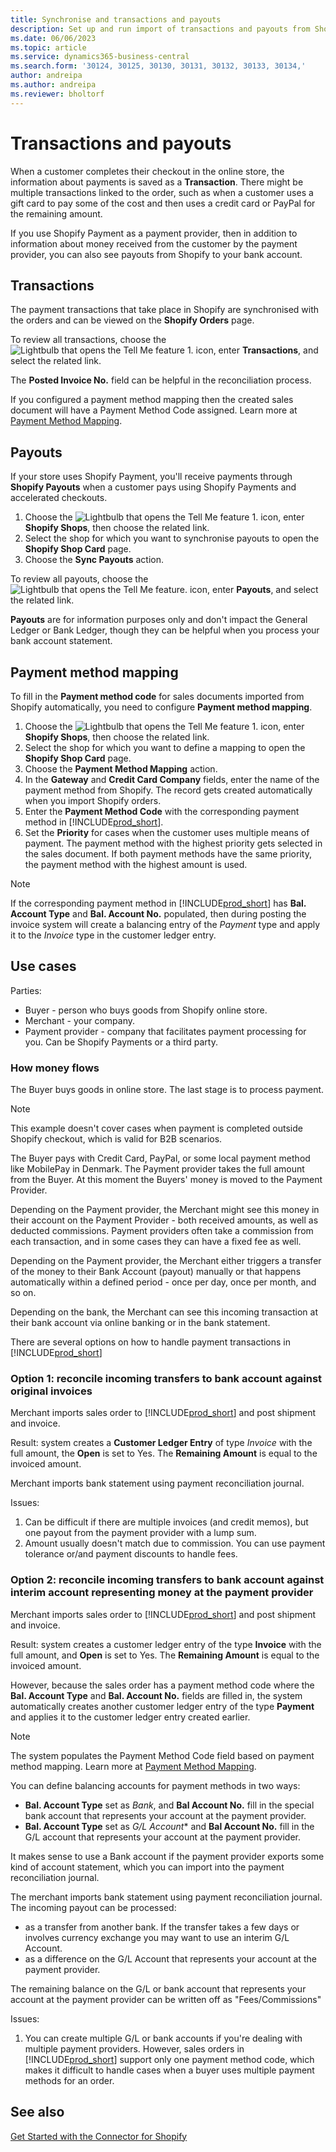 ```yaml
---
title: Synchronise and transactions and payouts
description: Set up and run import of transactions and payouts from Shopify.
ms.date: 06/06/2023
ms.topic: article
ms.service: dynamics365-business-central
ms.search.form: '30124, 30125, 30130, 30131, 30132, 30133, 30134,'
author: andreipa
ms.author: andreipa
ms.reviewer: bholtorf
---
```


# <a name="transactions-and-payouts" />Transactions and payouts

When a customer completes their checkout in the online store, the information about payments is saved as a **Transaction**. There might be multiple transactions linked to the order, such as when a customer uses a gift card to pay some of the cost and then uses a credit card or PayPal for the remaining amount.

If you use Shopify Payment as a payment provider, then in addition to information about money received from the customer by the payment provider, you can also see payouts from Shopify to your bank account.

## <a name="transactions" />Transactions

The payment transactions that take place in Shopify are synchronised with the orders and can be viewed on the **Shopify Orders** page.

To review all transactions, choose the ![Lightbulb that opens the Tell Me feature 1.](../media/ui-search/search_small.png "Tell me what you want to do") icon, enter **Transactions**, and select the related link.

The **Posted Invoice No.** field can be helpful in the reconciliation process.

If you configured a payment method mapping then the created sales document will have a Payment Method Code assigned. Learn more at [Payment Method Mapping](#payment-method-mapping).

## <a name="payouts" />Payouts

If your store uses Shopify Payment, you'll receive payments through **Shopify Payouts** when a customer pays using Shopify Payments and accelerated checkouts.

1. Choose the ![Lightbulb that opens the Tell Me feature 1.](../media/ui-search/search_small.png "Tell me what you want to do") icon, enter **Shopify Shops**, then choose the related link.
2. Select the shop for which you want to synchronise payouts to open the **Shopify Shop Card** page.
3. Choose the **Sync Payouts** action.

To review all payouts, choose the ![Lightbulb that opens the Tell Me feature.](../media/ui-search/search_small.png "Tell me what you want to do") icon, enter **Payouts**, and select the related link.

**Payouts** are for information purposes only and don't impact the General Ledger or Bank Ledger, though they can be helpful when you process your bank account statement.

## <a name="payment-method-mapping" />Payment method mapping

To fill in the **Payment method code** for sales documents imported from Shopify automatically, you need to configure **Payment method mapping**.

1. Choose the ![Lightbulb that opens the Tell Me feature 1.](../media/ui-search/search_small.png "Tell me what you want to do") icon, enter **Shopify Shops**, then choose the related link.
2. Select the shop for which you want to define a mapping to open the **Shopify Shop Card** page.
3. Choose the **Payment Method Mapping** action.
4. In the **Gateway** and **Credit Card Company** fields, enter the name of the payment method from Shopify. The record gets created automatically when you import Shopify orders.
5. Enter the **Payment Method Code** with the corresponding payment method in [!INCLUDE[prod_short](../includes/prod_short.md)].
6. Set the **Priority** for cases when the customer uses multiple means of payment. The payment method with the highest priority gets selected in the sales document. If both payment methods have the same priority, the payment method with the highest amount is used.

> [!NOTE]  
> If the corresponding payment method in [!INCLUDE[prod_short](../includes/prod_short.md)] has **Bal. Account Type** and **Bal. Account No.** populated, then during posting the invoice system will create a balancing entry of the *Payment* type and apply it to the *Invoice* type in the customer ledger entry.

## <a name="use-cases" />Use cases
  
Parties:

* Buyer - person who buys goods from Shopify online store.
* Merchant - your company.
* Payment provider - company that facilitates payment processing for you. Can be Shopify Payments or a third party.

### <a name="how-money-flows" />How money flows

The Buyer buys goods in online store. The last stage is to process payment.

>[!NOTE]
> This example doesn't cover cases when payment is completed outside Shopify checkout, which is valid for B2B scenarios.
  
The Buyer pays with Credit Card, PayPal, or some local payment method like MobilePay in Denmark. The Payment provider takes the full amount from the Buyer. At this moment the Buyers' money is moved to the Payment Provider.

Depending on the Payment provider, the Merchant might see this money in their account on the Payment Provider - both received amounts, as well as deducted commissions. Payment providers often take a commission from each transaction, and in some cases they can have a fixed fee as well.
  
Depending on the Payment provider, the Merchant either triggers a transfer of the money to their Bank Account (payout) manually or that happens automatically within a defined period - once per day, once per month, and so on.
  
Depending on the bank, the Merchant can see this incoming transaction at their bank account via online banking or in the bank statement.

There are several options on how to handle payment transactions in [!INCLUDE[prod_short](../includes/prod_short.md)]
  
### <a name="option--reconcile-incoming-transfers-to-bank-account-against-original-invoices" />Option 1: reconcile incoming transfers to bank account against original invoices
  
Merchant imports sales order to [!INCLUDE[prod_short](../includes/prod_short.md)] and post shipment and invoice.

Result: system creates a **Customer Ledger Entry** of type *Invoice* with the full amount, the **Open** is set to Yes. The **Remaining Amount** is equal to the invoiced amount.

Merchant imports bank statement using payment reconciliation journal.

Issues:

1. Can be difficult if there are multiple invoices (and credit memos), but one payout from the payment provider with a lump sum.
2. Amount usually doesn't match due to commission. You can use payment tolerance or/and payment discounts to handle fees.

### <a name="option--reconcile-incoming-transfers-to-bank-account-against-interim-account-representing-money-at-the-payment-provider" />Option 2: reconcile incoming transfers to bank account against interim account representing money at the payment provider
  
Merchant imports sales order to [!INCLUDE[prod_short](../includes/prod_short.md)] and post shipment and invoice.
  
Result: system creates a customer ledger entry of the type **Invoice** with the full amount, and **Open** is set to Yes. The **Remaining Amount** is equal to the invoiced amount.

However, because the sales order has a payment method code where the **Bal. Account Type** and  **Bal. Account No.** fields are filled in, the system automatically creates another customer ledger entry of the type **Payment** and applies it to the customer ledger entry created earlier.

>[!NOTE]
> The system populates the Payment Method Code field based on payment method mapping. Learn more at [Payment Method Mapping](#payment-method-mapping).
  
You can define balancing accounts for payment methods in two ways:

* **Bal. Account Type** set as *Bank*, and **Bal Account No.** fill in the special bank account that represents your account at the payment provider.
* **Bal. Account Type** set as *G/L Account** and **Bal Account No.** fill in the G/L account that represents your account at the payment provider.

It makes sense to use a Bank account if the payment provider exports some kind of account statement, which you can import into the payment reconciliation journal.

The merchant imports bank statement using payment reconciliation journal. The incoming payout can be processed:

* as a transfer from another bank. If the transfer takes a few days or involves currency exchange you may want to use an interim G/L Account.
* as a difference on the G/L Account that represents your account at the payment provider.
  
The remaining balance on the G/L or bank account that represents your account at the payment provider can be written off as "Fees/Commissions"

Issues:

1. You can create multiple G/L or bank accounts if you're dealing with multiple payment providers. However, sales orders in [!INCLUDE[prod_short](../includes/prod_short.md)] support only one payment method code, which makes it difficult to handle cases when a buyer uses multiple payment methods for an order.

## <a name="see-also" />See also

[Get Started with the Connector for Shopify](get-started.md)  
